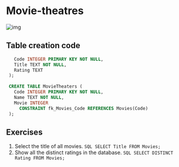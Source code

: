 # Movie-theatres
![img](https://upload.wikimedia.org/wikipedia/commons/f/ff/Sql_movie_theaters.png)

## Table creation code
```SQL CREATE TABLE Movies (
   Code INTEGER PRIMARY KEY NOT NULL,
   Title TEXT NOT NULL,
   Rating TEXT 
 );
  
 CREATE TABLE MovieTheaters (
   Code INTEGER PRIMARY KEY NOT NULL,
   Name TEXT NOT NULL,
   Movie INTEGER  
     CONSTRAINT fk_Movies_Code REFERENCES Movies(Code)
 );
```

 ## Exercises
 1. Select the title of all movies.
  ```SQL SELECT Title FROM Movies;```
 3. Show all the distinct ratings in the database.
 ```SQL SELECT DISTINCT Rating FROM Movies; ```
